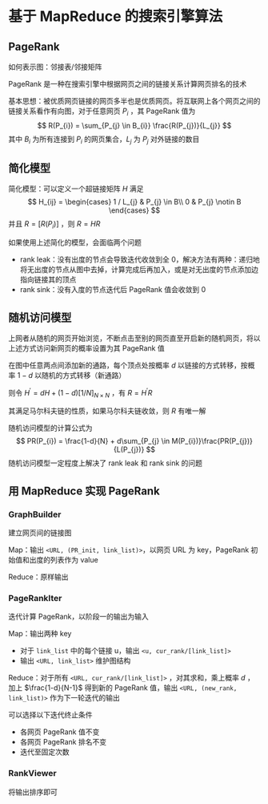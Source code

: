 # 基于 MapReduce 的搜索引擎算法

## PageRank

如何表示图：邻接表/邻接矩阵

PageRank 是一种在搜索引擎中根据网页之间的链接关系计算网页排名的技术

基本思想：被优质网页链接的网页多半也是优质网页。将互联网上各个网页之间的链接关系看作有向图，对于任意网页 $P_{i}$ ，其 PageRank 值为
$$
R(P_{i}) = \sum_{P_{j} \in B_{i}} \frac{R(P_{j})}{L_{j}}
$$
其中 $B_{i}$ 为所有连接到 $P_{i}$ 的网页集合，$L_{j}$ 为 $P_{j}$ 对外链接的数目

## 简化模型

简化模型：可以定义一个超链接矩阵 $H$ 满足
$$
H_{ij} = 
\begin{cases}
1 / L_{j} & P_{j} \in B\\
0 & P_{j} \notin B
\end{cases}
$$
并且 $R = [R(P_{i})]$ ，则 $R = HR$

如果使用上述简化的模型，会面临两个问题

* rank leak：没有出度的节点会导致迭代收敛到全 0，解决方法有两种：递归地将无出度的节点从图中去掉，计算完成后再加入，或是对无出度的节点添加边指向链接其的顶点
* rank sink：没有入度的节点迭代后 PageRank 值会收敛到 0

## 随机访问模型

上网者从随机的网页开始浏览，不断点击至别的网页直至开启新的随机网页，将以上述方式访问新网页的概率设置为其 PageRank 值

在图中任意两点间添加新的通路，每个顶点处按概率 $d$ 以链接的方式转移，按概率 $1-d$ 以随机的方式转移（新通路）

则令 $H^{\prime} = dH + (1-d)[1 / N]_{N \times N}$ ，有 $R = H^{\prime}R$

其满足马尔科夫链的性质，如果马尔科夫链收敛，则 $R$ 有唯一解

随机访问模型的计算公式为
$$
PR(P_{i}) = \frac{1-d}{N} + d\sum_{P_{j} \in M(P_{i})}\frac{PR(P_{j})}{L(P_{j})}
$$
随机访问模型一定程度上解决了 rank leak 和 rank sink 的问题

## 用 MapReduce 实现 PageRank

### GraphBuilder

建立网页间的链接图

Map：输出 `<URL, (PR_init, link_list)>`，以网页 URL 为 key，PageRank 初始值和出度的列表作为 value

Reduce：原样输出

### PageRankIter

迭代计算 PageRank，以阶段一的输出为输入

Map：输出两种 key

* 对于 `link_list` 中的每个链接 u，输出 `<u, cur_rank/[link_list]>`
* 输出 `<URL, link_list>` 维护图结构

Reduce：对于所有 `<URL, cur_rank/[link_list]>` ，对其求和，乘上概率 $d$ ，加上 $\frac{1-d}{N-1}$ 得到新的 PageRank 值，输出 `<URL, (new_rank, link_list)>` 作为下一轮迭代的输出

可以选择以下迭代终止条件

* 各网页 PageRank 值不变
* 各网页 PageRank 排名不变
* 迭代至固定次数

### RankViewer

将输出排序即可